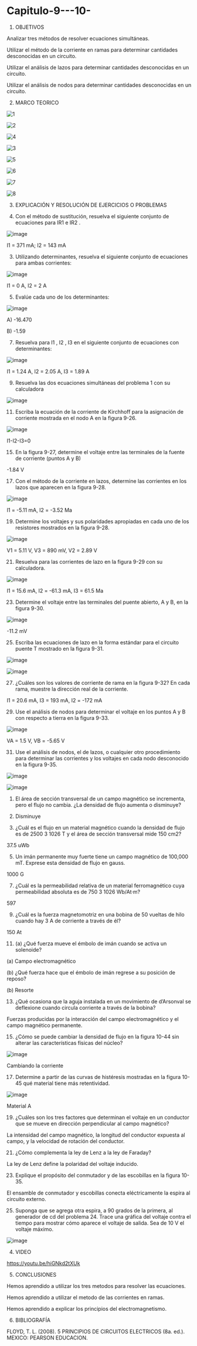 # Capitulo-9---10-

1. OBJETIVOS

Analizar tres métodos de resolver ecuaciones simultáneas.

Utilizar el método de la corriente en ramas para determinar cantidades desconocidas en un circuito.

Utilizar el análisis de lazos para determinar cantidades desconocidas en un circuito.

Utilizar el análisis de nodos para determinar cantidades desconocidas en un circuito.

2. MARCO TEORICO

![1](https://user-images.githubusercontent.com/116687152/210430346-a77105a7-57f1-4bb2-8212-6b88b1af8d97.png)

![2](https://user-images.githubusercontent.com/116687152/210430382-9ef9ad0f-b482-43ca-a723-5613e79603e9.png)

![4](https://user-images.githubusercontent.com/116687152/210430398-2c59c060-71eb-4149-bdee-1251dd306d74.png)

![3](https://user-images.githubusercontent.com/116687152/210430424-bab0d325-ce92-4a06-9b04-5f9fa2fb0883.png)

![5](https://user-images.githubusercontent.com/116687152/210430463-328ae7cb-e648-40c4-8284-518bd7f94e48.png)

![6](https://user-images.githubusercontent.com/116687152/210430482-fcb33015-1ee4-4684-a9be-cebb408ad5d1.png)

![7](https://user-images.githubusercontent.com/116687152/210430505-98531342-df68-4612-8f24-af2a65784b46.png)

![8](https://user-images.githubusercontent.com/116687152/210430525-5dc3c2e7-9735-4411-a304-8db05f9a46c4.png)

3. EXPLICACIÓN Y RESOLUCIÓN DE EJERCICIOS O PROBLEMAS

1. Con el método de sustitución, resuelva el siguiente conjunto de ecuaciones para IR1 e IR2 .
 
 ![image](https://user-images.githubusercontent.com/116687152/206038585-b9d52748-96fc-464f-8500-a07d7ce787be.png)


I1 = 371 mA; I2 = 143 mA

3. Utilizando determinantes, resuelva el siguiente conjunto de ecuaciones para ambas corrientes:

![image](https://user-images.githubusercontent.com/116687152/206038609-b47a2a82-250d-438f-80d9-1790a358e730.png)


I1 = 0 A, I2 = 2 A

5. Evalúe cada uno de los determinantes:
 
![image](https://user-images.githubusercontent.com/116687152/206038666-d160ece0-9035-4f5d-b647-9f8ac01f6026.png)

A) -16.470

B) -1.59

7. Resuelva para I1 , I2 , I3 en el siguiente conjunto de ecuaciones con determinantes:
 
 ![image](https://user-images.githubusercontent.com/116687152/206038680-2aff11b2-a7b4-4183-9649-c05ed82b26bd.png)

I1 = 1.24 A, I2 = 2.05 A, I3 = 1.89 A

9. Resuelva las dos ecuaciones simultáneas del problema 1 con su calculadora
 
![image](https://user-images.githubusercontent.com/116687152/206038701-22684e0a-1afc-42d3-a602-016345a84532.png)

11. Escriba la ecuación de la corriente de Kirchhoff para la asignación de corriente mostrada en el nodo A en la figura 9-26.
 
 ![image](https://user-images.githubusercontent.com/116687152/206038723-abddb29c-4edd-476f-a177-29aee9754495.png)

I1-I2-I3=0

15. En la figura 9-27, determine el voltaje entre las terminales de la fuente de corriente (puntos A y B)

-1.84 V

17. Con el método de la corriente en lazos, determine las corrientes en los lazos que aparecen en la figura 9-28.

![image](https://user-images.githubusercontent.com/116687152/206038823-d1864471-8e1d-43bf-aecc-4f5eab7ab106.png)

I1 = -5.11 mA, I2 = -3.52 Ma

19. Determine los voltajes y sus polaridades apropiadas en cada uno de los resistores mostrados en la figura 9-28.
 
![image](https://user-images.githubusercontent.com/116687152/206038840-cdadc992-abfb-4478-8eb8-0e210fbdcc16.png)

V1 = 5.11 V, V3 = 890 mV, V2 = 2.89 V 

21. Resuelva para las corrientes de lazo en la figura 9-29 con su calculadora.
 
 ![image](https://user-images.githubusercontent.com/116687152/206038867-fc465fc7-99bb-42de-9101-42a05acdb146.png)

I1 = 15.6 mA, I2 = -61.3 mA, I3 = 61.5 Ma

23. Determine el voltaje entre las terminales del puente abierto, A y B, en la figura 9-30.

![image](https://user-images.githubusercontent.com/116687152/206038891-2d8c320e-eb6d-4032-99ef-5e1e9acaf8b3.png)

-11.2 mV
 
25. Escriba las ecuaciones de lazo en la forma estándar para el circuito puente T mostrado en la figura 9-31.
 
 ![image](https://user-images.githubusercontent.com/116687152/206038924-9b69492d-5cd9-4959-84b4-b5929869808c.png)

![image](https://user-images.githubusercontent.com/116687152/206038935-3b397b80-aac8-4262-885b-178f3d40cf23.png)

 
27. ¿Cuáles son los valores de corriente de rama en la figura 9-32? En cada rama, muestre la dirección real de la corriente.

I1 = 20.6 mA, I3 = 193 mA, I2 = -172 mA

29. Use el análisis de nodos para determinar el voltaje en los puntos A y B con respecto a tierra en la figura 9-33.
 
 ![image](https://user-images.githubusercontent.com/116687152/206038951-e003859c-a62c-4f01-a144-b70dafc8079d.png)


VA = 1.5 V, VB = -5.65 V

31. Use el análisis de nodos, el de lazos, o cualquier otro procedimiento para determinar las corrientes y los voltajes en cada nodo desconocido en la figura 9-35.

 ![image](https://user-images.githubusercontent.com/116687152/206038966-8c0612b9-2cff-42f9-bcf7-8107e28f1aae.png)

![image](https://user-images.githubusercontent.com/116687152/206038981-a72cf1bf-c1ef-4568-84da-50c7aa866954.png)

 
1. El área de sección transversal de un campo magnético se incrementa, pero el flujo no cambia. ¿La densidad de flujo aumenta o disminuye?

1. Disminuye


3. ¿Cuál es el flujo en un material magnético cuando la densidad de flujo es de 2500 3 1026 T y el área de sección transversal mide 150 cm2?

37.5 uWb

5. Un imán permanente muy fuerte tiene un campo magnético de 100,000 mT. Exprese esta densidad de flujo en gauss.

1000 G

7. ¿Cuál es la permeabilidad relativa de un material ferromagnético cuya permeabilidad absoluta es de 750 3 1026 Wb/At·m?

597

9. ¿Cuál es la fuerza magnetomotriz en una bobina de 50 vueltas de hilo cuando hay 3 A de corriente a través de él?

150 At

11. (a) ¿Qué fuerza mueve el émbolo de imán cuando se activa un solenoide? 

(a) Campo electromagnético

(b) ¿Qué fuerza hace que el émbolo de imán regrese a su posición de reposo?

(b) Resorte

13. ¿Qué ocasiona que la aguja instalada en un movimiento de d’Arsonval se deflexione cuando circula corriente a través de la bobina?

Fuerzas producidas por la interacción del campo electromagnético y el campo magnético permanente.

15. ¿Cómo se puede cambiar la densidad de flujo en la figura 10-44 sin alterar las características físicas del núcleo?

![image](https://user-images.githubusercontent.com/116687152/206039061-39b7330d-bcf4-42da-9cd5-ebbea29949fe.png)

Cambiando la corriente

17. Determine a partir de las curvas de histéresis mostradas en la figura 10-45 qué material tiene más retentividad.
 
 ![image](https://user-images.githubusercontent.com/116687152/206039104-d1dd286f-cc56-4acf-a217-880b67fce55a.png)

Material A

19. ¿Cuáles son los tres factores que determinan el voltaje en un conductor que se mueve en dirección perpendicular al campo magnético?

La intensidad del campo magnético, la longitud del conductor expuesta al campo, y la velocidad de rotación del conductor.

21. ¿Cómo complementa la ley de Lenz a la ley de Faraday?

La ley de Lenz define la polaridad del voltaje inducido.

23. Explique el propósito del conmutador y de las escobillas en la figura 10-35.

El ensamble de conmutador y escobillas conecta eléctricamente la espira al circuito externo.

25. Suponga que se agrega otra espira, a 90 grados de la primera, al generador de cd del problema 24. Trace una gráfica del voltaje contra el tiempo para mostrar cómo aparece el voltaje de salida. Sea de 10 V el voltaje máximo.

![image](https://user-images.githubusercontent.com/116687152/206039146-d9e1eac5-415f-4383-9b52-bb47224a8a77.png)

4. VIDEO

https://youtu.be/hiGNkd2tXUk

5. CONCLUSIONES

Hemos aprendido a utilizar los tres metodos para resolver las ecuaciones.

Hemos aprendido a utilizar el metodo de las corrientes en ramas.

Hemos aprendido a explicar los principios del electromagnetismo.

6. BIBLIOGRAFÍA

FLOYD, T. L. (2008). 5 PRINCIPIOS DE CIRCUITOS ELECTRICOS (8a. ed.). MEXICO: PEARSON EDUCACION.
